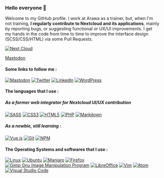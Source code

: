 ### Hello everyone 👋

Welcome to my GitHub profile. 
I work at Arawa as a trainer, but, when I'm not training, **I regularly contribute to Nextcloud and its applications**, mainly by reporting bugs, or suggesting functional or UX/UI improvements. I get my hands in the code from time to time to improve the interface design (SCSS/CSS/HTML) via some Pull Requests.

<a href="https://www.nextcloud.com">![Next Cloud](https://img.shields.io/badge/Next%20Cloud-0B94DE?style=for-the-badge&logo=nextcloud&logoColor=white)</a>

<a rel="me" href="https://mastodon.zaclys.com/@jerome_herbinet">Mastodon</a>

<!--<a href="#">![Your Repository's Stats](https://github-readme-stats.vercel.app/api?username=Jerome-Herbinet&show_icons=true)</a>-->

#### Some links to follow me : 
<a href="https://mastodon.social/@jerome_herbinet">![Mastodon](https://img.shields.io/badge/-MASTODON-%232B90D9?style=for-the-badge&logo=mastodon&logoColor=white)</a> <a href="https://www.twitter.com/Jerome_Herbinet">![Twitter](https://img.shields.io/badge/Twitter-%231DA1F2.svg?style=for-the-badge&logo=Twitter&logoColor=white)</a> <a href="https://www.linkedin.com/in/j%C3%A9r%C3%B4me-herbinet-bb99a547/">![LinkedIn](https://img.shields.io/badge/linkedin-%230077B5.svg?style=for-the-badge&logo=linkedin&logoColor=white)</a> <a href="https://www.hygiene-numerique.com">![WordPress](https://img.shields.io/badge/WordPress-%23117AC9.svg?style=for-the-badge&logo=WordPress&logoColor=white)</a>

#### The languages that I use : 

##### As a former web integrator for Nextcloud UI/UX contribution
<a href="#">![SASS](https://img.shields.io/badge/SASS-hotpink.svg?style=for-the-badge&logo=SASS&logoColor=white)</a>
<a href="#">![CSS3](https://img.shields.io/badge/css3-%231572B6.svg?style=for-the-badge&logo=css3&logoColor=white)</a>
<a href="#">![HTML5](https://img.shields.io/badge/html5-%23E34F26.svg?style=for-the-badge&logo=html5&logoColor=white)</a>
<a href="#">![PHP](https://img.shields.io/badge/php-%23777BB4.svg?style=for-the-badge&logo=php&logoColor=white)</a>
<a href="#">![Markdown](https://img.shields.io/badge/markdown-%23000000.svg?style=for-the-badge&logo=markdown&logoColor=white)</a>

##### As a newbie, still learning : 
<a href="#">![Vue.js](https://img.shields.io/badge/vuejs-%2335495e.svg?style=for-the-badge&logo=vuedotjs&logoColor=%234FC08D)</a>
<a href="#">![Git](https://img.shields.io/badge/git-%23F05033.svg?style=for-the-badge&logo=git&logoColor=white)</a>
<a href="#">![NPM](https://img.shields.io/badge/NPM-%23000000.svg?style=for-the-badge&logo=npm&logoColor=white)</a>

#### The Operating Systems and softwares that I use : 
<a href="#">![Linux](https://img.shields.io/badge/Linux-FCC624?style=for-the-badge&logo=linux&logoColor=black)</a>
<a href="#">![Ubuntu](https://img.shields.io/badge/Ubuntu-E95420?style=for-the-badge&logo=ubuntu&logoColor=white)</a>
<a href="#">![Manjaro](https://img.shields.io/badge/Manjaro-35BF5C?style=for-the-badge&logo=Manjaro&logoColor=white)</a>
<a href="#">![Firefox](https://img.shields.io/badge/Firefox-FF7139?style=for-the-badge&logo=Firefox-Browser&logoColor=white)</a>
<a href="#">![Gimp Gnu Image Manipulation Program](https://img.shields.io/badge/Gimp-657D8B?style=for-the-badge&logo=gimp&logoColor=FFFFFF)</a>
<a href="#">![LibreOffice](https://img.shields.io/badge/LibreOffice-%2318A303?style=for-the-badge&logo=LibreOffice&logoColor=white)</a>
<a href="#">![Vim](https://img.shields.io/badge/VIM-%2311AB00.svg?style=for-the-badge&logo=vim&logoColor=white)</a>
<a href="#">![Atom](https://img.shields.io/badge/Atom-%2366595C.svg?style=for-the-badge&logo=atom&logoColor=white)</a>
<a href="#">![Visual Studio Code](https://img.shields.io/badge/Visual%20Studio%20Code-0078d7.svg?style=for-the-badge&logo=visual-studio-code&logoColor=white)</a>
